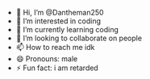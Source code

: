 - 👋 Hi, I’m @Dantheman250
- 👀 I’m interested in coding
- 🌱 I’m currently learning coding
- 💞️ I’m looking to collaborate on people
- 📫 How to reach me idk  
- 😄 Pronouns: male
- ⚡ Fun fact: i am retarded


